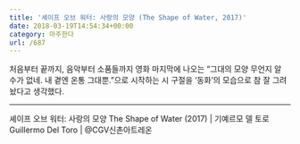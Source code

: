 ```yaml
---
title: '셰이프 오브 워터: 사랑의 모양 (The Shape of Water, 2017)'
date: 2018-03-19T14:54:34+00:00
category: 마주한다
url: /687
---
```


처음부터 끝까지, 음악부터 소품들까지 영화 마지막에 나오는 &#8220;그대의 모양 무언지 알 수가 없네. 내 곁엔 온통 그대뿐.&#8221;으로 시작하는 시 구절을 &#8216;동화&#8217;의 모습으로 참 잘 그려놨다고 생각했다.

---

셰이프 오브 워터: 사랑의 모양 The Shape of Water (2017) | 기예르모 델 토로 Guillermo Del Toro | @CGV신촌아트레온
